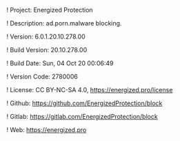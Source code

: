 ! Project: Energized Protection

! Description: ad.porn.malware blocking.

! Version: 6.0.1.20.10.278.00

! Build Version: 20.10.278.00

! Build Date: Sun, 04 Oct 20 00:06:49

! Version Code: 2780006

! License: CC BY-NC-SA 4.0, https://energized.pro/license

! Github: https://github.com/EnergizedProtection/block

! Gitlab: https://gitlab.com/EnergizedProtection/block


! Web: https://energized.pro
